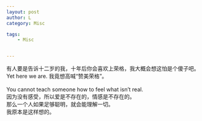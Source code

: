 ```yaml
---
layout: post
author: L
category: Misc

tags:
    - Misc


---
```

有人要是告诉十二岁的我，十年后你会喜欢上荣格，我大概会想这怕是个傻子吧。<br>
Yet here we are.  我竟想高喊“赞美荣格”。<br>
<br>
You cannot teach someone how to feel what isn’t real.<br>
因为没有感受，所以爱是不存在的，情感是不存在的。<br>
那么一个人如果足够聪明，就会能理解一切。<br>
我原本是这样想的。<br>
